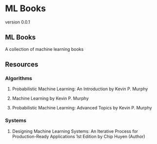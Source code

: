 # ML Books


version 0.0.1

## ML Books

A collection of machine learning books


## Resources 

### Algorithms

1. Probabilistic Machine Learning: An Introduction
by Kevin P. Murphy

2. Machine Learning
by Kevin P. Murphy  

3. Probabilistic Machine Learning: Advanced Topics
by Kevin P. Murphy


### Systems

1. Designing Machine Learning Systems: An Iterative Process for Production-Ready Applications 1st Edition
by Chip Huyen (Author)





